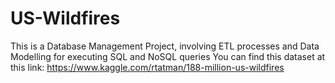 # US-Wildfires
This is a Database Management Project, involving ETL processes and Data Modelling for executing SQL and NoSQL queries
You can find this dataset at this link: https://www.kaggle.com/rtatman/188-million-us-wildfires

